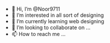 - 👋 Hi, I’m @Noor9711
- 👀 I’m interested in all sort of designing
- 🌱 I’m currently learning web designing
- 💞️ I’m looking to collaborate on ...
- 📫 How to reach me ...

<!---
Noor9711/Noor9711 is a ✨ special ✨ repository because its `README.md` (this file) appears on your GitHub profile.
You can click the Preview link to take a look at your changes.
--->
